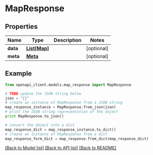 # MapResponse


## Properties

Name | Type | Description | Notes
------------ | ------------- | ------------- | -------------
**data** | [**List[Map]**](Map.md) |  | [optional] 
**meta** | [**Meta**](Meta.md) |  | [optional] 

## Example

```python
from openapi_client.models.map_response import MapResponse

# TODO update the JSON string below
json = "{}"
# create an instance of MapResponse from a JSON string
map_response_instance = MapResponse.from_json(json)
# print the JSON string representation of the object
print MapResponse.to_json()

# convert the object into a dict
map_response_dict = map_response_instance.to_dict()
# create an instance of MapResponse from a dict
map_response_form_dict = map_response.from_dict(map_response_dict)
```
[[Back to Model list]](../README.md#documentation-for-models) [[Back to API list]](../README.md#documentation-for-api-endpoints) [[Back to README]](../README.md)


